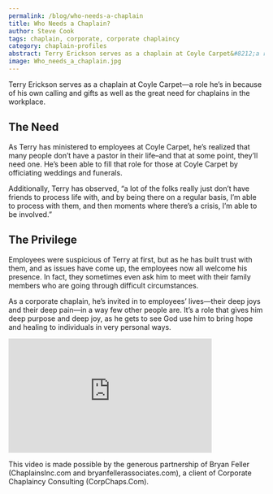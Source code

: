 ```yaml
---
permalink: /blog/who-needs-a-chaplain
title: Who Needs a Chaplain? 
author: Steve Cook
tags: chaplain, corporate, corporate chaplaincy
category: chaplain-profiles
abstract: Terry Erickson serves as a chaplain at Coyle Carpet&#8212;a role he&#8217;s in because of his own calling and gifts as well as the great need for chaplains in the workplace.
image: Who_needs_a_chaplain.jpg
---
```

Terry Erickson serves as a chaplain at Coyle Carpet&#8212;a role he&#8217;s in because of his own calling and gifts as well as the great need for chaplains in the workplace.

## The Need

As Terry has ministered to employees at Coyle Carpet, he&#8217;s realized that many people don&#8217;t have a pastor in their life&#8211;and that at some point, they&#8217;ll need one. He&#8217;s been able to fill that role for those at Coyle Carpet by officiating weddings and funerals.

Additionally, Terry has observed, “a lot of the folks really just don’t have friends to process life with, and by being there on a regular basis, I’m able to process with them, and then moments where there’s a crisis, I’m able to be involved.”

## The Privilege

Employees were suspicious of Terry at first, but as he has built trust with them, and as issues have come up, the employees now all welcome his presence. In fact, they sometimes even ask him to meet with their family members who are going through difficult circumstances.

As a corporate chaplain, he&#8217;s invited in to employees&#8217; lives&#8212;their deep joys and their deep pain&#8212;in a way few other people are. It&#8217;s a role that gives him deep purpose and deep joy, as he gets to see God use him to bring hope and healing to individuals in very personal ways.

<iframe src="http://player.vimeo.com/video/28417103?title=0&amp;byline=0&amp;portrait=0&amp;color=ffffff" frameborder="0" width="400" height="225"></iframe>

This video is made possible by the generous partnership of Bryan Feller (ChaplainsInc.com and bryanfellerassociates.com), a client of Corporate Chaplaincy Consulting (CorpChaps.Com).
